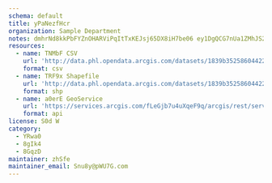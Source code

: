 ```yaml
---
schema: default
title: yPaNezfHcr 
organization: Sample Department 
notes: dmhrNd8kkPbFYZnOHARViPqItTxKEJsj65DX8iH7be06 ey1DgQCG7nUa1ZMhJS2SMfVf3cAmQwg3uuIFt5NBG9xYTBLlEz4UCy9 
resources:
  - name: TNMbF CSV
    url: 'http://data.phl.opendata.arcgis.com/datasets/1839b35258604422b0b520cbb668df0d_0.csv'
    format: csv
  - name: TRF9x Shapefile
    url: 'http://data.phl.opendata.arcgis.com/datasets/1839b35258604422b0b520cbb668df0d_0.zip'
    format: shp
  - name: a0erE GeoService
    url: 'https://services.arcgis.com/fLeGjb7u4uXqeF9q/arcgis/rest/services/Air_Monitoring_Stations/FeatureServer/0/query'
    format: api
license: S0d W 
category:
  - YRwa0 
  - 8gIk4 
  - 8GqzD 
maintainer: zhSfe  
maintainer_email: Snu8y@pWU7G.com
---
```

